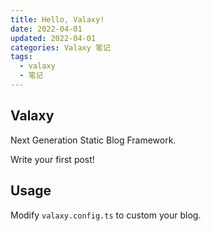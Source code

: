 ```yaml
---
title: Hello, Valaxy!
date: 2022-04-01
updated: 2022-04-01
categories: Valaxy 笔记
tags:
  - valaxy
  - 笔记
---
```


## Valaxy

Next Generation Static Blog Framework.

Write your first post!

<!-- more -->

## Usage

Modify `valaxy.config.ts` to custom your blog.
